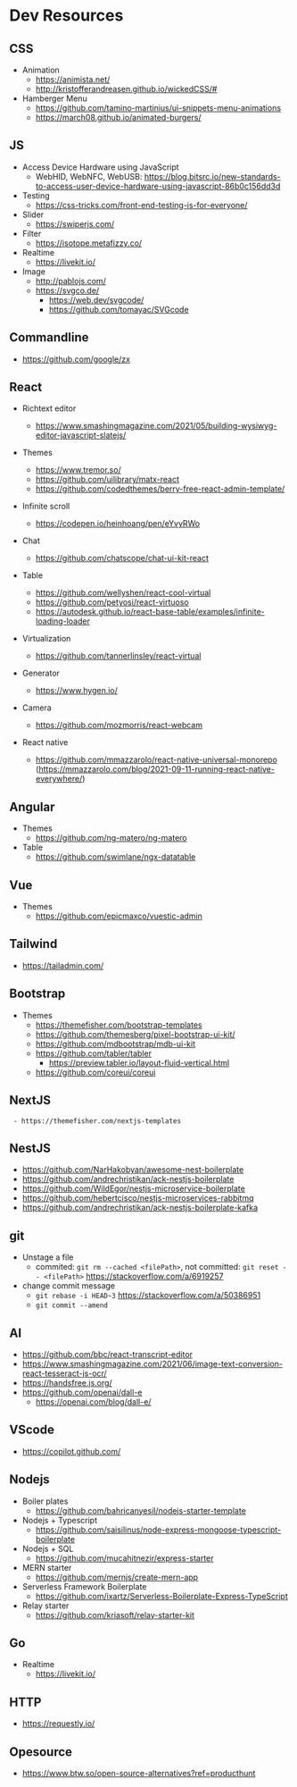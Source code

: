 # Dev Resources

## CSS
* Animation
  - https://animista.net/
  - http://kristofferandreasen.github.io/wickedCSS/#
* Hamberger Menu
  - https://github.com/tamino-martinius/ui-snippets-menu-animations
  - https://march08.github.io/animated-burgers/

## JS
* Access Device Hardware using JavaScript
  - WebHID, WebNFC, WebUSB: https://blog.bitsrc.io/new-standards-to-access-user-device-hardware-using-javascript-86b0c156dd3d
* Testing
  - https://css-tricks.com/front-end-testing-is-for-everyone/
* Slider
  - https://swiperjs.com/
* Filter
  - https://isotope.metafizzy.co/
* Realtime
   - https://livekit.io/
* Image
  - http://pablojs.com/
  - https://svgco.de/
    - https://web.dev/svgcode/
    - https://github.com/tomayac/SVGcode

## Commandline
  - https://github.com/google/zx


## React
* Richtext editor
  - https://www.smashingmagazine.com/2021/05/building-wysiwyg-editor-javascript-slatejs/
* Themes
  - https://www.tremor.so/
  - https://github.com/uilibrary/matx-react
  - https://github.com/codedthemes/berry-free-react-admin-template/
* Infinite scroll
  - https://codepen.io/heinhoang/pen/eYvyRWo
* Chat
  - https://github.com/chatscope/chat-ui-kit-react
* Table
  - https://github.com/wellyshen/react-cool-virtual
  - https://github.com/petyosi/react-virtuoso
  - https://autodesk.github.io/react-base-table/examples/infinite-loading-loader
* Virtualization
  - https://github.com/tannerlinsley/react-virtual
* Generator
  - https://www.hygen.io/
* Camera
  - https://github.com/mozmorris/react-webcam

* React native
  - https://github.com/mmazzarolo/react-native-universal-monorepo (https://mmazzarolo.com/blog/2021-09-11-running-react-native-everywhere/)

## Angular
* Themes
  - https://github.com/ng-matero/ng-matero
* Table
  - https://github.com/swimlane/ngx-datatable

## Vue
* Themes
  - https://github.com/epicmaxco/vuestic-admin
  
## Tailwind
  - https://tailadmin.com/

## Bootstrap
  - Themes
    - https://themefisher.com/bootstrap-templates
    - https://github.com/themesberg/pixel-bootstrap-ui-kit/
    - https://github.com/mdbootstrap/mdb-ui-kit
    - https://github.com/tabler/tabler
      - https://preview.tabler.io/layout-fluid-vertical.html
    - https://github.com/coreui/coreui
    
## NextJS
     - https://themefisher.com/nextjs-templates
     
## NestJS
   - https://github.com/NarHakobyan/awesome-nest-boilerplate
   - https://github.com/andrechristikan/ack-nestjs-boilerplate
   - https://github.com/WildEgor/nestjs-microservice-boilerplate
   - https://github.com/hebertcisco/nestjs-microservices-rabbitmq
   - https://github.com/andrechristikan/ack-nestjs-boilerplate-kafka

## git
* Unstage a file
   - commited: `git rm --cached <filePath>`, not committed: `git reset -- <filePath>` https://stackoverflow.com/a/6919257
* change commit message
   - `git rebase -i HEAD~3` https://stackoverflow.com/a/50386951
   - `git commit --amend`

## AI
  - https://github.com/bbc/react-transcript-editor
  - https://www.smashingmagazine.com/2021/06/image-text-conversion-react-tesseract-js-ocr/
  - https://handsfree.js.org/
  - https://github.com/openai/dall-e
    - https://openai.com/blog/dall-e/

## VScode
  - https://copilot.github.com/

## Nodejs
  - Boiler plates
     - https://github.com/bahricanyesil/nodejs-starter-template
  - Nodejs + Typescript
     - https://github.com/saisilinus/node-express-mongoose-typescript-boilerplate
  - Nodejs + SQL
     - https://github.com/mucahitnezir/express-starter
  - MERN starter
     - https://github.com/mernjs/create-mern-app
  - Serverless Framework Boilerplate
     - https://github.com/ixartz/Serverless-Boilerplate-Express-TypeScript
  - Relay starter
     - https://github.com/kriasoft/relay-starter-kit

## Go
  - Realtime
    - https://livekit.io/

## HTTP
  - https://requestly.io/

## Opesource
  - https://www.btw.so/open-source-alternatives?ref=producthunt
